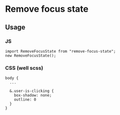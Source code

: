 # Remove focus state

## Usage
### JS
```
import RemoveFocusState from "remove-focus-state";
new RemoveFocusState();
```

### CSS (well scss)
```
body {
  ...
  
  &.user-is-clicking {
    box-shadow: none;
    outline: 0
  }
}
```

